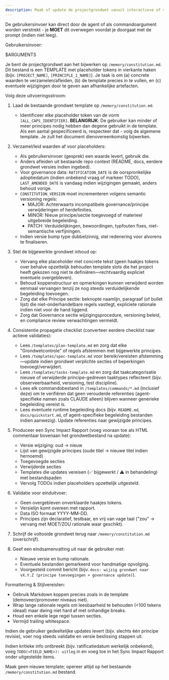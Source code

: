 ```yaml
---
description: Maak of update de projectgrondwet vanuit interactieve of verstrekte principe invoeren, zorg dat alle afhankelijke templates gesynchroniseerd blijven.
---
```


De gebruikersinvoer kan direct door de agent of als commandoargument worden verstrekt - je **MOET** dit overwegen voordat je doorgaat met de prompt (indien niet leeg).

Gebruikersinvoer:

$ARGUMENTS

Je bent de projectgrondwet aan het bijwerken op `/memory/constitution.md`. Dit bestand is een TEMPLATE met placeholder tokens in vierkante haken (bijv. `[PROJECT_NAME]`, `[PRINCIPLE_1_NAME]`). Je taak is om (a) concrete waarden te verzamelen/afleiden, (b) de template precies in te vullen, en (c) eventuele wijzigingen door te geven aan afhankelijke artefacten.

Volg deze uitvoeringsstroom:

1. Laad de bestaande grondwet template op `/memory/constitution.md`.
   - Identificeer elke placeholder token van de vorm `[ALL_CAPS_IDENTIFIER]`.
   **BELANGRIJK**: De gebruiker kan minder of meer principes nodig hebben dan degene gebruikt in de template. Als een aantal gespecificeerd is, respecteer dat - volg de algemene template. Je zult het document dienovereenkomstig bijwerken.

2. Verzamel/leid waarden af voor placeholders:
   - Als gebruikersinvoer (gesprek) een waarde levert, gebruik die.
   - Anders afleiden uit bestaande repo context (README, docs, eerdere grondwet versies indien ingebed).
   - Voor governance data: `RATIFICATION_DATE` is de oorspronkelijke adoptiedatum (indien onbekend vraag of markeer TODO), `LAST_AMENDED_DATE` is vandaag indien wijzigingen gemaakt, anders behoud vorige.
   - `CONSTITUTION_VERSION` moet incrementeren volgens semantic versioning regels:
     * MAJOR: Achterwaarts incompatibele governance/principe verwijderingen of herdefinities.
     * MINOR: Nieuw principe/sectie toegevoegd of materieel uitgebreide begeleiding.
     * PATCH: Verduidelijkingen, bewoordingen, typfouten fixes, niet-semantische verfijningen.
   - Indien versie bump type dubbelzinnig, stel redenering voor alvorens te finaliseren.

3. Stel de bijgewerkte grondwet inhoud op:
   - Vervang elke placeholder met concrete tekst (geen haakjes tokens over behalve opzettelijk behouden template slots die het project heeft gekozen nog niet te definiëren—rechtvaardig expliciet eventuele overgebleven).
   - Behoud koppenstructuur en opmerkingen kunnen verwijderd worden eenmaal vervangen tenzij ze nog steeds verduidelijkende begeleiding toevoegen.
   - Zorg dat elke Principe sectie: beknopte naamlijn, paragraaf (of bullet lijst) die niet-onderhandelbare regels vastlegt, expliciete rationale indien niet voor de hand liggend.
   - Zorg dat Governance sectie wijzigingsprocedure, versioning beleid, en compliance review verwachtingen vermeldt.

4. Consistentie propagatie checklist (converteer eerdere checklist naar actieve validaties):
   - Lees `/templates/plan-template.md` en zorg dat elke "Grondwetcontrole" of regels afstemmen met bijgewerkte principes.
   - Lees `/templates/spec-template.md` voor bereik/vereisten afstemming—update indien grondwet verplichte secties of beperkingen toevoegt/verwijdert.
   - Lees `/templates/tasks-template.md` en zorg dat taakcategorisatie nieuwe of verwijderde principe-gedreven taaktypes reflecteert (bijv. observeerbaarheid, versioning, test discipline).
   - Lees elk commandobestand in `/templates/commands/*.md` (inclusief deze) om te verifiëren dat geen verouderde referenties (agent-specifieke namen zoals CLAUDE alleen) blijven wanneer generieke begeleiding vereist is.
   - Lees eventuele runtime begeleiding docs (bijv. `README.md`, `docs/quickstart.md`, of agent-specifieke begeleiding bestanden indien aanwezig). Update referenties naar gewijzigde principes.

5. Produceer een Sync Impact Rapport (voeg vooraan toe als HTML commentaar bovenaan het grondwetbestand na update):
   - Versie wijziging: oud → nieuw
   - Lijst van gewijzigde principes (oude titel → nieuwe titel indien hernoemd)
   - Toegevoegde secties
   - Verwijderde secties
   - Templates die updates vereisen (✅ bijgewerkt / ⚠ in behandeling) met bestandspaden
   - Vervolg TODOs indien placeholders opzettelijk uitgesteld.

6. Validatie voor einduitvoer:
   - Geen overgebleven onverklaarde haakjes tokens.
   - Versielijn komt overeen met rapport.
   - Data ISO formaat YYYY-MM-DD.
   - Principes zijn declaratief, testbaar, en vrij van vage taal ("zou" → vervang met MOET/ZOU rationale waar geschikt).

7. Schrijf de voltooide grondwet terug naar `/memory/constitution.md` (overschrijf).

8. Geef een eindsamenvatting uit naar de gebruiker met:
   - Nieuwe versie en bump rationale.
   - Eventuele bestanden gemarkeerd voor handmatige opvolging.
   - Voorgesteld commit bericht (bijv. `docs: wijzig grondwet naar vX.Y.Z (principe toevoegingen + governance update)`).

Formattering & Stijlvereisten:
- Gebruik Markdown koppen precies zoals in de template (demoveer/promoveer niveaus niet).
- Wrap lange rationale regels om leesbaarheid te behouden (<100 tekens ideaal) maar dwing niet hard af met onhandige breaks.
- Houd een enkele lege regel tussen secties.
- Vermijd trailing whitespace.

Indien de gebruiker gedeeltelijke updates levert (bijv. slechts één principe revisie), voer nog steeds validatie en versie beslissing stappen uit.

Indien kritieke info ontbreekt (bijv. ratificatiedatum werkelijk onbekend), voeg `TODO(<FIELD_NAME>): uitleg` in en voeg toe in het Sync Impact Rapport onder uitgestelde items.

Maak geen nieuwe template; opereer altijd op het bestaande `/memory/constitution.md` bestand.
